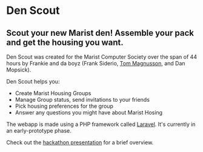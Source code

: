 # Den Scout

## Scout your new Marist den! Assemble your pack and get the housing you want.

Den Scout was created for the Marist Computer Society over the span of 44 hours by Frankie and da boyz (Frank Siderio, [Tom Magnusson](http://github.com/tommagnusson), and Dan Mopsick).

Den Scout helps you:

 - Create Marist Housing Groups
 - Manage Group status, send invitations to your friends
 - Pick housing preferences for the group
 - Answer any questions you might have about Marist Hosing
 
 The webapp is made using a PHP framework called [Laravel](https://www.laravel.com). It's currently in an early-prototype phase.
 
Check out the [hackathon presentation](https://drive.google.com/open?id=18Gm0hjrmVavMDkZwi2OtguqASEmFGRtSxJbo3UAPkoU) for a brief overview.
